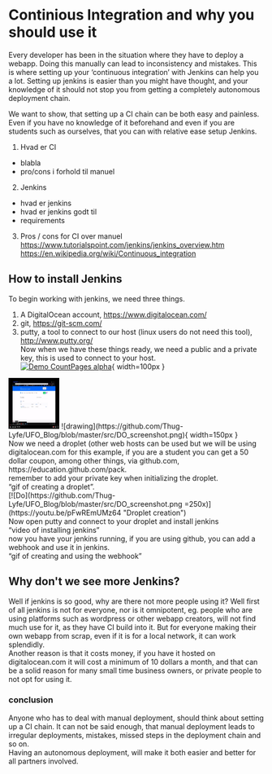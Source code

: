 # Continious Integration and why you should use it

Every developer has been in the situation where they have to deploy a webapp. Doing this manually can lead to inconsistency and mistakes. This is where setting up your ‘continuous integration’ with Jenkins can help you a lot. Setting up jenkins is easier than you might have thought, and your knowledge of it should not stop you from getting a completely autonomous deployment chain.

We want to show, that setting up a CI chain can be both easy and painless. Even if you have no knowledge of it beforehand and even if you are students such as ourselves, that you can with relative ease setup Jenkins.


1. Hvad er CI
  - blabla
  - pro/cons i forhold til manuel
2. Jenkins
  - hvad er jenkins
  - hvad er jenkins godt til
  - requirements
3. Pros / cons for CI over manuel
https://www.tutorialspoint.com/jenkins/jenkins_overview.htm
https://en.wikipedia.org/wiki/Continuous_integration 


## How to install Jenkins
To begin working with jenkins, we need three things.
1. A DigitalOcean account, https://www.digitalocean.com/
2. git, https://git-scm.com/
3. putty, a tool to connect to our host (linux users do not need this tool), http://www.putty.org/ 
<br>Now when we have these things ready, we need a public and a private key, this is used to connect to your host.
<br>[![Demo CountPages alpha](https://github.com/Thug-Lyfe/UFO_Blog/blob/master/src/final.gif)](https://youtu.be/T9qTWAG8s-E){ width=100px }
<img src="https://github.com/Thug-Lyfe/UFO_Blog/blob/master/src/DO_screenshot.png" style="width: 100px; height:100px;"/>
![drawing](https://github.com/Thug-Lyfe/UFO_Blog/blob/master/src/DO_screenshot.png){ width=150px }
<br>Now we need a droplet (other web hosts can be used but we will be using digitalocean.com for this example, if you are a student you can get a 50 dollar coupon, among other things, via github.com, https://education.github.com/pack.
<br>remember to add your private key when initializing the droplet.
<br>“gif of creating a droplet”.
<br> [![Do](https://github.com/Thug-Lyfe/UFO_Blog/blob/master/src/DO_screenshot.png =250x)](https://youtu.be/pFwREmUMz64 "Droplet creation")
<br>Now open putty and connect to your droplet and install jenkins
<br>“video of installing jenkins”
<br>now you have your jenkins running, if you are using github, you can add a webhook and use it in jenkins.
<br>“gif of creating and using the webhook”

## Why don't we see more Jenkins?
Well if jenkins is so good, why are there not more people using it? Well first of all jenkins is not for everyone, nor is it omnipotent, eg. people who are using platforms such as wordpress or other webapp creators, will not find much use for it, as they have CI build into it. But for everyone making their own webapp from scrap, even if it is for a local network, it can work splendidly.
<br>Another reason is that it costs money, if you have it hosted on digitalocean.com it will cost a minimum of 10 dollars a month, and that can be a solid reason for many small time business owners, or private people to not opt for using it.

### conclusion
Anyone who has to deal with manual deployment, should think about setting up a CI chain. It can not be said enough, that manual deployment leads to irregular deployments, mistakes, missed steps in the deployment chain and so on. <br>Having an autonomous deployment, will make it both easier and better for all partners involved.




